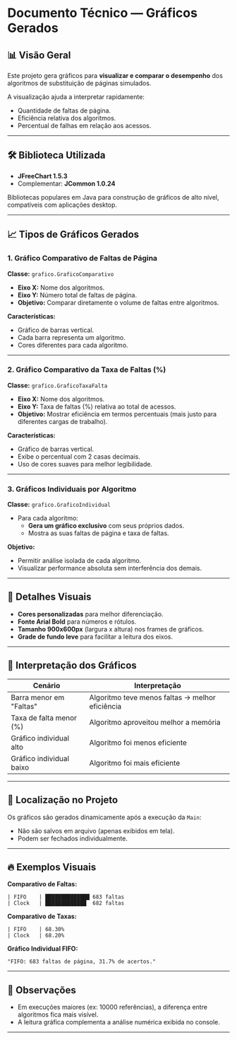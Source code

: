 # Documento Técnico — Gráficos Gerados

## 📊 Visão Geral

Este projeto gera gráficos para **visualizar e comparar o desempenho** dos algoritmos de substituição de páginas simulados.

A visualização ajuda a interpretar rapidamente:
- Quantidade de faltas de página.
- Eficiência relativa dos algoritmos.
- Percentual de falhas em relação aos acessos.

---

## 🛠️ Biblioteca Utilizada

- **JFreeChart 1.5.3**
- Complementar: **JCommon 1.0.24**

Bibliotecas populares em Java para construção de gráficos de alto nível, compatíveis com aplicações desktop.

---

## 📈 Tipos de Gráficos Gerados

### 1. Gráfico Comparativo de Faltas de Página
**Classe:** `grafico.GraficoComparativo`

- **Eixo X:** Nome dos algoritmos.
- **Eixo Y:** Número total de faltas de página.
- **Objetivo:** Comparar diretamente o volume de faltas entre algoritmos.

**Características:**
- Gráfico de barras vertical.
- Cada barra representa um algoritmo.
- Cores diferentes para cada algoritmo.

---

### 2. Gráfico Comparativo da Taxa de Faltas (%)
**Classe:** `grafico.GraficoTaxaFalta`

- **Eixo X:** Nome dos algoritmos.
- **Eixo Y:** Taxa de faltas (%) relativa ao total de acessos.
- **Objetivo:** Mostrar eficiência em termos percentuais (mais justo para diferentes cargas de trabalho).

**Características:**
- Gráfico de barras vertical.
- Exibe o percentual com 2 casas decimais.
- Uso de cores suaves para melhor legibilidade.

---

### 3. Gráficos Individuais por Algoritmo
**Classe:** `grafico.GraficoIndividual`

- Para cada algoritmo:
    - **Gera um gráfico exclusivo** com seus próprios dados.
    - Mostra as suas faltas de página e taxa de faltas.

**Objetivo:**
- Permitir análise isolada de cada algoritmo.
- Visualizar performance absoluta sem interferência dos demais.

---

## 🎨 Detalhes Visuais

- **Cores personalizadas** para melhor diferenciação.
- **Fonte Arial Bold** para números e rótulos.
- **Tamanho 900x600px** (largura x altura) nos frames de gráficos.
- **Grade de fundo leve** para facilitar a leitura dos eixos.

---

## 🧠 Interpretação dos Gráficos

| Cenário | Interpretação |
|---------|---------------|
| Barra menor em "Faltas" | Algoritmo teve menos faltas → melhor eficiência |
| Taxa de falta menor (%) | Algoritmo aproveitou melhor a memória |
| Gráfico individual alto | Algoritmo foi menos eficiente |
| Gráfico individual baixo | Algoritmo foi mais eficiente |

---

## 📍 Localização no Projeto

Os gráficos são gerados dinamicamente após a execução da `Main`:
- Não são salvos em arquivo (apenas exibidos em tela).
- Podem ser fechados individualmente.

---

## 🔥 Exemplos Visuais

**Comparativo de Faltas:**
```
| FIFO    | ██████████████ 683 faltas
| Clock   | █████████████  682 faltas
```

**Comparativo de Taxas:**
```
| FIFO    | 68.30%
| Clock   | 68.20%
```

**Gráfico Individual FIFO:**
```
"FIFO: 683 faltas de página, 31.7% de acertos."
```

---

## 📝 Observações

- Em execuções maiores (ex: 10000 referências), a diferença entre algoritmos fica mais visível.
- A leitura gráfica complementa a análise numérica exibida no console.

---

